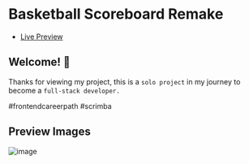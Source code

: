 # Basketball Scoreboard Remake

- <a href="https://cleofe-basketball-scoreboard.netlify.app/" target="_blank">Live Preview</a>

## Welcome! 👋

Thanks for viewing my project, this is a `solo project` in my journey to become a `full-stack developer.`

#frontendcareerpath #scrimba

## Preview Images

![image](https://github.com/MarkVincent06/Basketball-Scoreboard-Remake/assets/99129600/bce1e2c7-95fe-4855-99b5-51c85e9e6998)
